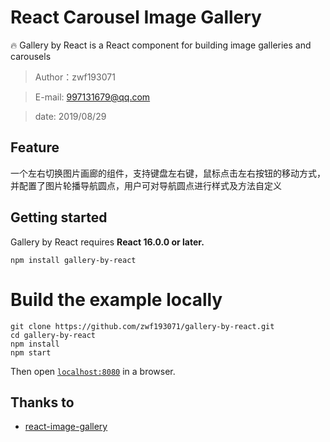 # React Carousel Image Gallery

:fire: Gallery by React is a React component for building image galleries and carousels

> Author：zwf193071

> E-mail: 997131679@qq.com

> date: 2019/08/29

<!-- ## 特别声明
>  本项目的核心内容来源于react-image-gallery，只不过在本项目内换用webpack打包压缩，源地址为：https://github.com/xiaolin/react-image-gallery.git 。  如有侵权，请联系我删除。 -->

## Feature
一个左右切换图片画廊的组件，支持键盘左右键，鼠标点击左右按钮的移动方式，并配置了图片轮播导航圆点，用户可对导航圆点进行样式及方法自定义

## Getting started

Gallery by React requires **React 16.0.0 or later.**

```
npm install gallery-by-react
```

# Build the example locally

```
git clone https://github.com/zwf193071/gallery-by-react.git
cd gallery-by-react
npm install
npm start
```
Then open [`localhost:8080`](http://localhost:8080) in a browser.

## Thanks to
* [react-image-gallery](https://github.com/xiaolin/react-image-gallery)